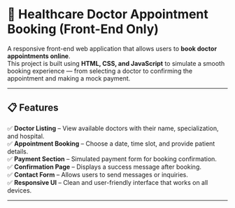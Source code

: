 # 🏥 Healthcare Doctor Appointment Booking (Front-End Only)

A responsive front-end web application that allows users to **book doctor appointments online**.  
This project is built using **HTML, CSS, and JavaScript** to simulate a smooth booking experience — from selecting a doctor to confirming the appointment and making a mock payment.

---

## 📋 Features

✅ **Doctor Listing** – View available doctors with their name, specialization, and hospital.  
✅ **Appointment Booking** – Choose a date, time slot, and provide patient details.  
✅ **Payment Section** – Simulated payment form for booking confirmation.  
✅ **Confirmation Page** – Displays a success message after booking.  
✅ **Contact Form** – Allows users to send messages or inquiries.  
✅ **Responsive UI** – Clean and user-friendly interface that works on all devices.  

---
